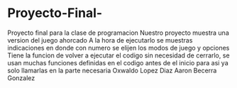 # Proyecto-Final-
Proyecto final para la clase de programacion
Nuestro proyecto muestra una version del juego ahorcado
A la hora de ejecutarlo se muestras indicaciones en donde con numero se elijen los modos de juego y opciones
Tiene la funcion de volver a ejecutar el codigo sin necesidad de cerrarlo, se usan muchas funciones definidas en el codigo antes de el inicio para asi ya solo llamarlas en la parte necesaria
Oxwaldo Lopez Diaz
Aaron Becerra Gonzalez
